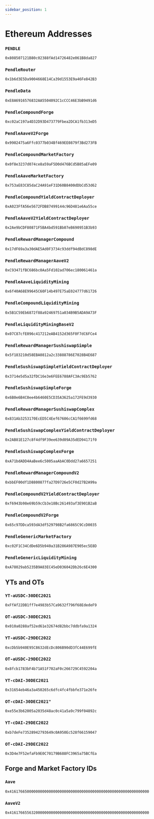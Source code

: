 ```yaml
---
sidebar_position: 1
---
```


# Ethereum Addresses

### `PENDLE`
`0x808507121B80c02388fAd14726482e061B8da827`

### `PendleRouter`
`0x1b6d3E5Da9004668E14Ca39d1553E9a46Fe842B3`

### `PendleData`
`0xE8A6916576832AA5504092C1cCCC46E3bB9491d6`

### `PendleCompoundForge`
`0xc02aC197a4D32D93D473779Fbea2DCA1fb313eD5`

### `PendleAaveV2Forge`
`0x9902475a6Ffc0377b034Bf469EE0879f3Bd273FB`

### `PendleCompoundMarketFactory`
`0x0f8e3237d074ce8a59aF5D0d476BCd5B85aEFe09`

### `PendleAaveMarketFactory`
`0x753aE83C85daC24A91eF31D60B8400dDbCd53d62`

### `PendleCompoundYieldContractDeployer`
`0xA023FfA56e5672FDB87499144c96D481e6Aa55ce`

### `PendleAaveV2YieldContractDeployer`
`0x2Ae9bCDF80871F5BA4bd591Bb07eB690951B3b93`

### `PendleRewardManagerCompound`
`0x17dF69a3a30dAE5Ad0F3734c93ddf94dBdC898dE`

### `PendleRewardManagerAaveV2`
`0xC93471fBC686bc0Aa5Fd102ad706ec180061461a`

### `PendleAaveLiquidityMining`
`0x6f40A68E99645C60F14b497E75aE024777d61726`

### `PendleCompoundLiquidityMining`
`0x5B1C59Eb6872f88a92469751a034B9B5ADA9A73F`

### `PendleLiquidityMiningBaseV2`
`0x07C87cfE096c417212eAB4152d365F0F7dC6FCe4`

### `PendleRewardManagerSushiswapSimple`
`0x5f183210d58EBA0812a2c33888786E7028B4E687`

### `PendleSushiswapSimpleYieldContractDeployer`
`0x3714e5d5a32fDC16e3e6FEE6788AFC3Ac9Eb5762`

### `PendleSushiswapSimpleForge`
`0x6B0e6B4C0ee4b6460E5CD35A3625a172FE9d3930`

### `PendleRewardManagerSushiswapComplex`
`0x831Ab3253170EcED5C4Eef67606cCA1f6699fd68`

### `PendleSushiswapComplexYieldContractDeployer`
`0x2AB81E127c8f4df9F39ee639d09A35dED94171f0`

### `PendleSushiswapComplexForge`
`0xA71bdADD4AaBee6c5005aaAbAC0Ddd27a6657251`

### `PendleRewardManagerCompoundV2`
`0xbbEF00df1D8800877fa27D9726e5CF0d27B2A99a`

### `PendleCompoundV2YieldContractDeployer`
`0xf6943b98e69b59cCb3e18Bc261493af3E901B2aB`

### `PendleCompoundV2Forge`
`0x65c97DDca593dA3df529798B2fa6865C9CcD0035`

### `PendleGenericMarketFactory`
`0xc02F1C34CdDe6D5b940a31B286A987E905ec5E8D`

### `PendleGenericLiquidityMining`
`0xA78029ab5235B9A83EC45eD036042Db26c6E4300`

## YTs and OTs

### `YT-aUSDC-30DEC2021`
`0xFfAf22DB1ff7e4983b57Ca9632f796f68EdedeF9`

### `OT-aUSDC-30DEC2021`
`0x010a0288af52ed61e32674d82bbc7ddbfa9a1324`

### `YT-aUSDC-29DEC2022`
`0xcDb5b940E95C8632dEcDc806B90dD3fC44E699fE`

### `OT-aUSDC-29DEC2022`
`0x8fcb1783bF4b71A51F702aF0c266729C4592204a`

### `YT-cDAI-30DEC2021`
`0x31654eb46a3a450265c6dfc4fc4fbbfe371e26fe`

### `OT-cDAI-30DEC2021"`
`0xe55e3b62005a2035d48ac0c41a5a9c799f04892c`

### `YT-cDAI-29DEC2022`
`0xb7deFe73528942793649c0A950Ec528f66159047`

### `OT-cDAI-29DEC2022`
`0x3D4e7F52efaFb9E0C70179B688FC3965a75BCfEa`

## Forge and Market Factory IDs

### `Aave`
`0x4161766500000000000000000000000000000000000000000000000000000000`

### `AaveV2`
`0x4161766556320000000000000000000000000000000000000000000000000000`
